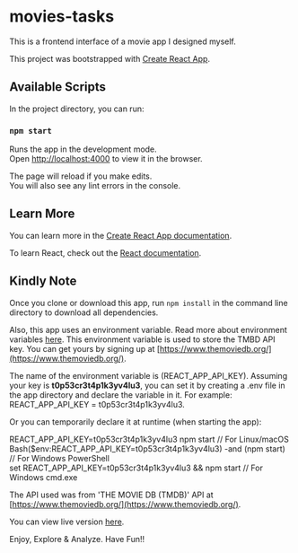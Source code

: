 # movies-tasks
This is a frontend interface of a movie app I designed myself.

This project was bootstrapped with [Create React App](https://github.com/facebook/create-react-app).

## Available Scripts

In the project directory, you can run:

### `npm start`

Runs the app in the development mode.<br />
Open [http://localhost:4000](http://localhost:4000) to view it in the browser.

The page will reload if you make edits.<br />
You will also see any lint errors in the console.

## Learn More

You can learn more in the [Create React App documentation](https://facebook.github.io/create-react-app/docs/getting-started).

To learn React, check out the [React documentation](https://reactjs.org/).

## Kindly Note

Once you clone or download this app, run `npm install` in the command line directory to download all dependencies.

Also, this app uses an environment variable. Read more about environment variables [here](https://create-react-app.dev/docs/adding-custom-environment-variables/). This environment variable is used to store the TMBD API key. You can get yours by signing up at [https://www.themoviedb.org/](https://www.themoviedb.org/).

The name of the environment variable is (REACT\_APP\_API\_KEY). Assuming your key is **t0p53cr3t4p1k3yv4lu3**, you can set it by creating a .env file in the app directory and declare the variable in it. For example: REACT\_APP\_API\_KEY = t0p53cr3t4p1k3yv4lu3.

Or you can temporarily declare it at runtime (when starting the app):
>
REACT\_APP\_API\_KEY=t0p53cr3t4p1k3yv4lu3 npm start // For Linux/macOS  
Bash($env:REACT\_APP\_API\_KEY=t0p53cr3t4p1k3yv4lu3) -and (npm start) // For Windows PowerShell  
set REACT_APP_API_KEY=t0p53cr3t4p1k3yv4lu3 && npm start // For Windows cmd.exe

The API used was from 'THE MOVIE DB (TMDB)' API at [https://www.themoviedb.org/](https://www.themoviedb.org/).

You can view live version [here](https://el-mubarak-movies-app.web.app).

Enjoy, Explore & Analyze. Have Fun!!
